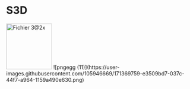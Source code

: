 # S3D
<img width="123" alt="Fichier 3@2x" src="https://user-images.githubusercontent.com/105946669/171367547-43cf20aa-c501-4d21-bd60-c05162d136d4.png">
![pngegg (11)](https://user-images.githubusercontent.com/105946669/171369759-e3509bd7-037c-44f7-a964-1159a490e630.png)
